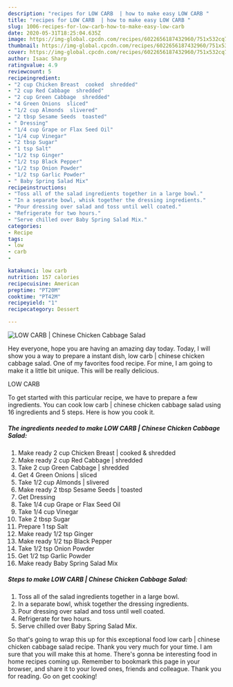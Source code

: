 ```yaml
---
description: "recipes for LOW CARB  | how to make easy LOW CARB "
title: "recipes for LOW CARB  | how to make easy LOW CARB "
slug: 1006-recipes-for-low-carb-how-to-make-easy-low-carb
date: 2020-05-31T18:25:04.635Z
image: https://img-global.cpcdn.com/recipes/6022656187432960/751x532cq70/low-carb-chinese-chicken-cabbage-salad-recipe-main-photo.jpg
thumbnail: https://img-global.cpcdn.com/recipes/6022656187432960/751x532cq70/low-carb-chinese-chicken-cabbage-salad-recipe-main-photo.jpg
cover: https://img-global.cpcdn.com/recipes/6022656187432960/751x532cq70/low-carb-chinese-chicken-cabbage-salad-recipe-main-photo.jpg
author: Isaac Sharp
ratingvalue: 4.9
reviewcount: 5
recipeingredient:
- "2 cup Chicken Breast  cooked  shredded"
- "2 cup Red Cabbage  shredded"
- "2 cup Green Cabbage  shredded"
- "4 Green Onions  sliced"
- "1/2 cup Almonds  slivered"
- "2 tbsp Sesame Seeds  toasted"
- " Dressing"
- "1/4 cup Grape or Flax Seed Oil"
- "1/4 cup Vinegar"
- "2 tbsp Sugar"
- "1 tsp Salt"
- "1/2 tsp Ginger"
- "1/2 tsp Black Pepper"
- "1/2 tsp Onion Powder"
- "1/2 tsp Garlic Powder"
- " Baby Spring Salad Mix"
recipeinstructions:
- "Toss all of the salad ingredients together in a large bowl."
- "In a separate bowl, whisk together the dressing ingredients."
- "Pour dressing over salad and toss until well coated."
- "Refrigerate for two hours."
- "Serve chilled over Baby Spring Salad Mix."
categories:
- Recipe
tags:
- low
- carb
- 

katakunci: low carb  
nutrition: 157 calories
recipecuisine: American
preptime: "PT20M"
cooktime: "PT42M"
recipeyield: "1"
recipecategory: Dessert

---
```



![LOW CARB | Chinese Chicken Cabbage Salad](https://img-global.cpcdn.com/recipes/6022656187432960/751x532cq70/low-carb-chinese-chicken-cabbage-salad-recipe-main-photo.jpg)

Hey everyone, hope you are having an amazing day today. Today, I will show you a way to prepare a instant dish, low carb | chinese chicken cabbage salad. One of my favorites food recipe. For mine, I am going to make it a little bit unique. This will be really delicious.

LOW CARB 

To get started with this particular recipe, we have to prepare a few ingredients. You can cook low carb | chinese chicken cabbage salad using 16 ingredients and 5 steps. Here is how you cook it.

<!--inarticleads1-->

##### The ingredients needed to make LOW CARB | Chinese Chicken Cabbage Salad:

1. Make ready 2 cup Chicken Breast | cooked &amp; shredded
1. Make ready 2 cup Red Cabbage | shredded
1. Take 2 cup Green Cabbage | shredded
1. Get 4 Green Onions | sliced
1. Take 1/2 cup Almonds | slivered
1. Make ready 2 tbsp Sesame Seeds | toasted
1. Get  Dressing
1. Take 1/4 cup Grape or Flax Seed Oil
1. Take 1/4 cup Vinegar
1. Take 2 tbsp Sugar
1. Prepare 1 tsp Salt
1. Make ready 1/2 tsp Ginger
1. Make ready 1/2 tsp Black Pepper
1. Take 1/2 tsp Onion Powder
1. Get 1/2 tsp Garlic Powder
1. Make ready  Baby Spring Salad Mix




<!--inarticleads2-->

##### Steps to make LOW CARB | Chinese Chicken Cabbage Salad:

1. Toss all of the salad ingredients together in a large bowl.
1. In a separate bowl, whisk together the dressing ingredients.
1. Pour dressing over salad and toss until well coated.
1. Refrigerate for two hours.
1. Serve chilled over Baby Spring Salad Mix.




So that's going to wrap this up for this exceptional food low carb | chinese chicken cabbage salad recipe. Thank you very much for your time. I am sure that you will make this at home. There's gonna be interesting food in home recipes coming up. Remember to bookmark this page in your browser, and share it to your loved ones, friends and colleague. Thank you for reading. Go on get cooking!
